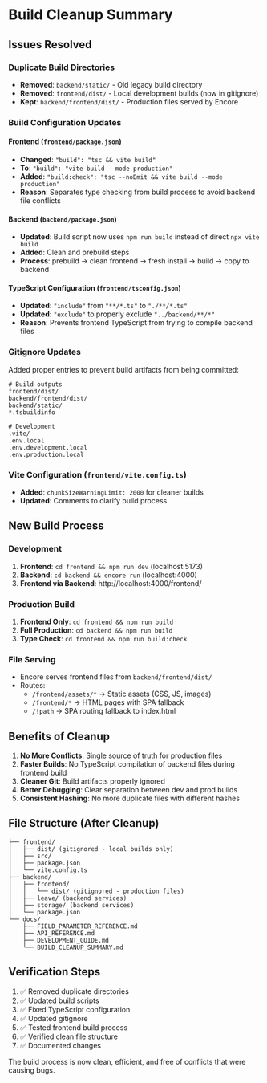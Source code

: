 # Build Cleanup Summary

## Issues Resolved

### Duplicate Build Directories
- **Removed**: `backend/static/` - Old legacy build directory
- **Removed**: `frontend/dist/` - Local development builds (now in gitignore)
- **Kept**: `backend/frontend/dist/` - Production files served by Encore

### Build Configuration Updates

#### Frontend (`frontend/package.json`)
- **Changed**: `"build": "tsc && vite build"` 
- **To**: `"build": "vite build --mode production"`
- **Added**: `"build:check": "tsc --noEmit && vite build --mode production"`
- **Reason**: Separates type checking from build process to avoid backend file conflicts

#### Backend (`backend/package.json`)
- **Updated**: Build script now uses `npm run build` instead of direct `npx vite build`
- **Added**: Clean and prebuild steps
- **Process**: prebuild → clean frontend → fresh install → build → copy to backend

#### TypeScript Configuration (`frontend/tsconfig.json`)
- **Updated**: `"include"` from `"**/*.ts"` to `"./**/*.ts"`
- **Updated**: `"exclude"` to properly exclude `"../backend/**/*"`
- **Reason**: Prevents frontend TypeScript from trying to compile backend files

### Gitignore Updates
Added proper entries to prevent build artifacts from being committed:
```
# Build outputs
frontend/dist/
backend/frontend/dist/
backend/static/
*.tsbuildinfo

# Development
.vite/
.env.local
.env.development.local
.env.production.local
```

### Vite Configuration (`frontend/vite.config.ts`)
- **Added**: `chunkSizeWarningLimit: 2000` for cleaner builds
- **Updated**: Comments to clarify build process

## New Build Process

### Development
1. **Frontend**: `cd frontend && npm run dev` (localhost:5173)
2. **Backend**: `cd backend && encore run` (localhost:4000)
3. **Frontend via Backend**: http://localhost:4000/frontend/

### Production Build
1. **Frontend Only**: `cd frontend && npm run build`
2. **Full Production**: `cd backend && npm run build`
3. **Type Check**: `cd frontend && npm run build:check`

### File Serving
- Encore serves frontend files from `backend/frontend/dist/`
- Routes:
  - `/frontend/assets/*` → Static assets (CSS, JS, images)
  - `/frontend/*` → HTML pages with SPA fallback
  - `/!path` → SPA routing fallback to index.html

## Benefits of Cleanup

1. **No More Conflicts**: Single source of truth for production files
2. **Faster Builds**: No TypeScript compilation of backend files during frontend build
3. **Cleaner Git**: Build artifacts properly ignored
4. **Better Debugging**: Clear separation between dev and prod builds
5. **Consistent Hashing**: No more duplicate files with different hashes

## File Structure (After Cleanup)

```
├── frontend/
│   ├── dist/ (gitignored - local builds only)
│   ├── src/
│   ├── package.json
│   └── vite.config.ts
├── backend/
│   ├── frontend/
│   │   └── dist/ (gitignored - production files)
│   ├── leave/ (backend services)
│   ├── storage/ (backend services)
│   └── package.json
└── docs/
    ├── FIELD_PARAMETER_REFERENCE.md
    ├── API_REFERENCE.md
    ├── DEVELOPMENT_GUIDE.md
    └── BUILD_CLEANUP_SUMMARY.md
```

## Verification Steps

1. ✅ Removed duplicate directories
2. ✅ Updated build scripts
3. ✅ Fixed TypeScript configuration
4. ✅ Updated gitignore
5. ✅ Tested frontend build process
6. ✅ Verified clean file structure
7. ✅ Documented changes

The build process is now clean, efficient, and free of conflicts that were causing bugs.